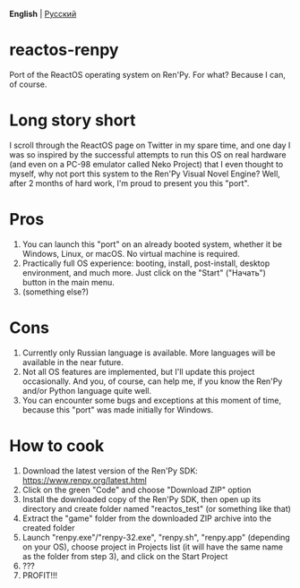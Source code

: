 **English** | [Русский](README_RU.md)

# reactos-renpy
Port of the ReactOS operating system on Ren'Py. For what? Because I can, of course.

# Long story short
I scroll through the ReactOS page on Twitter in my spare time, and one day I was so inspired by the successful attempts to run this OS on real hardware (and even on a PC-98 emulator called Neko Project) that I even thought to myself, why not port this system to the Ren'Py Visual Novel Engine? Well, after 2 months of hard work, I'm proud to present you this "port".

# Pros
1. You can launch this "port" on an already booted system, whether it be Windows, Linux, or macOS. No virtual machine is required.
2. Practically full OS experience: booting, install, post-install, desktop environment, and much more. Just click on the "Start" ("Начать") button in the main menu.
3. (something else?)

# Cons
1. Currently only Russian language is available. More languages will be available in the near future.
2. Not all OS features are implemented, but I'll update this project occasionally. And you, of course, can help me, if you know the Ren'Py and/or Python language quite well.
3. You can encounter some bugs and exceptions at this moment of time, because this "port" was made initially for Windows.

# How to cook
1. Download the latest version of the Ren'Py SDK: https://www.renpy.org/latest.html
2. Click on the green "Code" and choose "Download ZIP" option
3. Install the downloaded copy of the Ren'Py SDK, then open up its directory and create folder named "reactos_test" (or something like that)
4. Extract the "game" folder from the downloaded ZIP archive into the created folder
5. Launch "renpy.exe"/"renpy-32.exe", "renpy.sh", "renpy.app" (depending on your OS), choose project in Projects list (it will have the same name as the folder from step 3), and click on the Start Project
6. ???
7. PROFIT!!!
